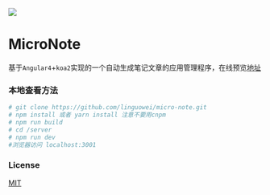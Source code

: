![](http://ouo33aiyh.bkt.clouddn.com/%E5%B1%8F%E5%B9%95%E5%BF%AB%E7%85%A7%202017-08-29%2009.41.31.png)

# MicroNote

基于`Angular4`+`koa2`实现的一个自动生成笔记文章的应用管理程序，在线预览[地址](lweiwei.com:3001)
### 本地查看方法

``` bash
# git clone https://github.com/linguowei/micro-note.git
# npm install 或者 yarn install 注意不要用cnpm
# npm run build
# cd /server
# npm run dev
#浏览器访问 localhost:3001
```
### License
[MIT](https://www.oschina.net/question/54100_9455)
